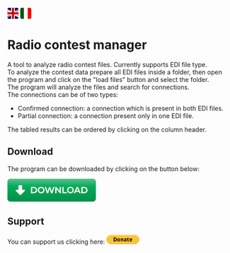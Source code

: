 [![Eng](https://github.com/MarcusMclan/storage/blob/main/buttons/Eng.png)](https://github.com/MarcusMclan/radio-contest-manager/blob/main/README.md)
[![Ita](https://github.com/MarcusMclan/storage/blob/main/buttons/Ita.png)](https://github.com/MarcusMclan/radio-contest-manager/blob/main/README_ita.md)

# Radio contest manager
A tool to analyze radio contest files. Currently supports EDI file type.<br/>
To analyze the contest data prepare all EDI files inside a folder, then open the program and click on the "load files" button and select the folder.<br/>
The program will analyze the files and search for connections.<br/>
The connections can be of two types:
 - Confirmed connection: a connection which is present in both EDI files.
 - Partial connection: a connection present only in one EDI file.

The tabled results can be ordered by clicking on the column header.

## Download
The program can be downloaded by clicking on the button below:

[![Download](https://github.com/MarcusMclan/storage/blob/main/buttons/download_S.png)](https://github.com/MarcusMclan/radio-contest-manager/archive/refs/tags/v0.1.zip)

## Support
You can support us clicking here: [![Download](https://github.com/MarcusMclan/storage/blob/main/buttons/donate.png)](https://www.paypal.com/donate/?business=UFSZ3KAGRC7ZY&no_recurring=0&currency_code=EUR)

